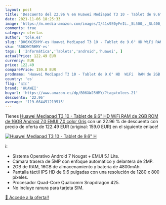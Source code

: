 ```yaml
---
layout: post
title: 'Descuento del 22.96 % en Huawei Mediapad T3 10 - Tablet de 9.6" H'
date: 2021-11-06 18:25:33
image: 'https://m.media-amazon.com/images/I/41s9E0yFeIL._SL500_._SL400_.jpg'
comments: true
category: ofertas
author: 'tole.es'
slug: 'B06XWJ5HMY-es Huawei Mediapad T3 10 - Tablet de 9.6" HD WiFi RAM de 2GB...'
sku: 'B06XWJ5HMY-es'
tags: [ 'Informática','Tablets','android','huawei', ]
actualPrice: 122.49 EUR
currency: EUR
price: 122.49
comparePrice: 159.0 EUR
prodname: 'Huawei Mediapad T3 10 - Tablet de 9.6" HD  WiFi  RAM de 2GB  ROM de 16GB  Android 7.0  EMUI 7.0   color Gris'
country: 'es'
flag: '🇪🇸'
brand: 'HUAWEI'
buyurl: 'https://www.amazon.es/dp/B06XWJ5HMY/?tag=tolees-21'
descuento: '22.96'
average: '119.664451219515'
---
```


Tienes [Huawei Mediapad T3 10 - Tablet de 9.6" HD  WiFi  RAM de 2GB  ROM de 16GB  Android 7.0  EMUI 7.0   color Gris](https://www.amazon.es/dp/B06XWJ5HMY/?tag=tolees-21) con un 22.96 % de descuento con precio de oferta de 122.49 EUR (original: 159.0 EUR) en el siguiente enlace!

[![Huawei Mediapad T3 10 - Tablet de 9.6" H](https://m.media-amazon.com/images/I/41s9E0yFeIL._SL500_._SL400_.jpg)](https://www.amazon.es/dp/B06XWJ5HMY/?tag=tolees-21)

ℹ️:

- Sistema Operativo Android 7 Nougat + EMUI 5.1 Lite.
- Cámara trasera de 5MP con enfoque automático y delantera de 2MP.
- 2GB de RAM, 16GB de almacenamiento y batería de 4800mAh.
- Pantalla táctil IPS HD de 9.6 pulgadas con una resolución de 1280 x 800 píxeles.
- Procesador Quad-Core Qualcomm Snapdragon 425.
- No incluye ranura para tarjeta SIM.

[🛒 Accede a la oferta!!](https://www.amazon.es/dp/B06XWJ5HMY/?tag=tolees-21)
